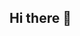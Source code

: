 ## Hi there 👋

<!--
**amolipatel05/amolipatel05** is a ✨ _special_ ✨ repository because its `README.md` (this file) appears on your GitHub profile.

Here are some ideas to get you started:

- 🔭 I’m currently working on a website that makes it easier for students to make their schedules at Northeastern.
- 🌱 I’m currently learning fundamentals of computer science, discrete structures, and financial accounting
- 👯 I’m looking to collaborate on individual/passion projects
- 🤔 I’m looking for help with building my resume.
- 📫 How to reach me: patel.amol@northeastern@edu or 732-841-5477
- 😄 Pronouns: she/her
- ⚡ Fun fact: I have a twin sister
-->
